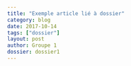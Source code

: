 ```yaml
---
title: "Exemple article lié à dossier"
category: blog
date: 2017-10-14
tags: ["dossier"]
layout: post
author: Groupe 1
dossier: dossier1
---
```


